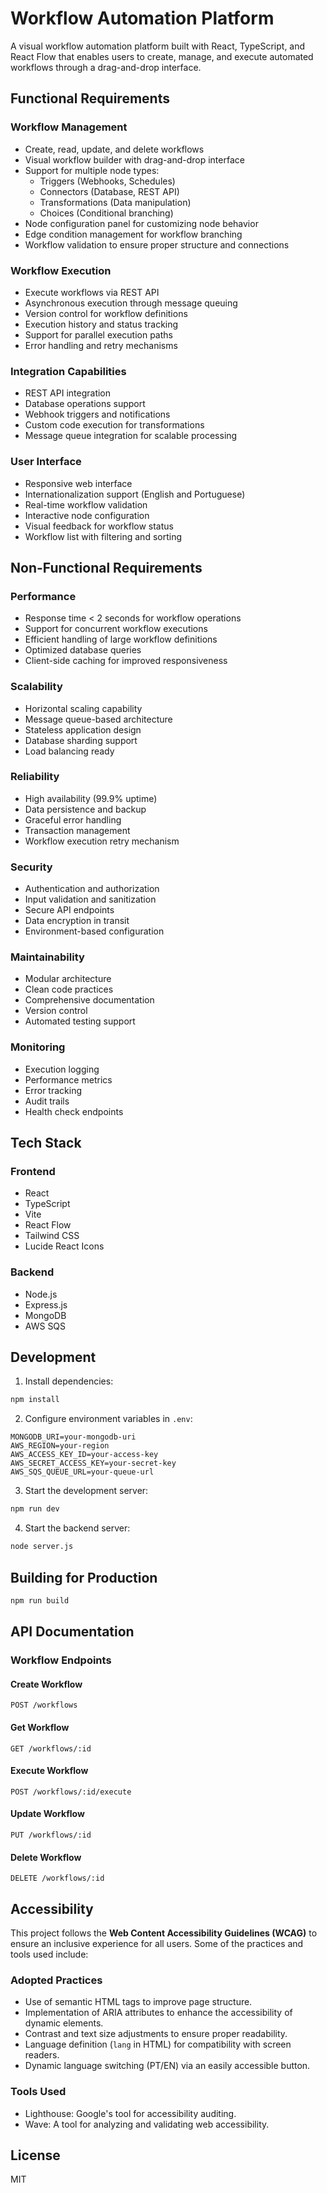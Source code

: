 # Workflow Automation Platform

A visual workflow automation platform built with React, TypeScript, and React Flow that enables users to create, manage, and execute automated workflows through a drag-and-drop interface.

## Functional Requirements

### Workflow Management
- Create, read, update, and delete workflows
- Visual workflow builder with drag-and-drop interface
- Support for multiple node types:
  - Triggers (Webhooks, Schedules)
  - Connectors (Database, REST API)
  - Transformations (Data manipulation)
  - Choices (Conditional branching)
- Node configuration panel for customizing node behavior
- Edge condition management for workflow branching
- Workflow validation to ensure proper structure and connections

### Workflow Execution
- Execute workflows via REST API
- Asynchronous execution through message queuing
- Version control for workflow definitions
- Execution history and status tracking
- Support for parallel execution paths
- Error handling and retry mechanisms

### Integration Capabilities
- REST API integration
- Database operations support
- Webhook triggers and notifications
- Custom code execution for transformations
- Message queue integration for scalable processing

### User Interface
- Responsive web interface
- Internationalization support (English and Portuguese)
- Real-time workflow validation
- Interactive node configuration
- Visual feedback for workflow status
- Workflow list with filtering and sorting

## Non-Functional Requirements

### Performance
- Response time < 2 seconds for workflow operations
- Support for concurrent workflow executions
- Efficient handling of large workflow definitions
- Optimized database queries
- Client-side caching for improved responsiveness

### Scalability
- Horizontal scaling capability
- Message queue-based architecture
- Stateless application design
- Database sharding support
- Load balancing ready

### Reliability
- High availability (99.9% uptime)
- Data persistence and backup
- Graceful error handling
- Transaction management
- Workflow execution retry mechanism

### Security
- Authentication and authorization
- Input validation and sanitization
- Secure API endpoints
- Data encryption in transit
- Environment-based configuration

### Maintainability
- Modular architecture
- Clean code practices
- Comprehensive documentation
- Version control
- Automated testing support

### Monitoring
- Execution logging
- Performance metrics
- Error tracking
- Audit trails
- Health check endpoints

## Tech Stack

### Frontend
- React
- TypeScript
- Vite
- React Flow
- Tailwind CSS
- Lucide React Icons

### Backend
- Node.js
- Express.js
- MongoDB
- AWS SQS

## Development

1. Install dependencies:
```bash
npm install
```

2. Configure environment variables in `.env`:
```
MONGODB_URI=your-mongodb-uri
AWS_REGION=your-region
AWS_ACCESS_KEY_ID=your-access-key
AWS_SECRET_ACCESS_KEY=your-secret-key
AWS_SQS_QUEUE_URL=your-queue-url
```

3. Start the development server:
```bash
npm run dev
```

4. Start the backend server:
```bash
node server.js
```

## Building for Production

```bash
npm run build
```

## API Documentation

### Workflow Endpoints

#### Create Workflow
```
POST /workflows
```

#### Get Workflow
```
GET /workflows/:id
```

#### Execute Workflow
```
POST /workflows/:id/execute
```

#### Update Workflow
```
PUT /workflows/:id
```

#### Delete Workflow
```
DELETE /workflows/:id
```

## Accessibility

This project follows the **Web Content Accessibility Guidelines (WCAG)** to ensure an inclusive experience for all users. Some of the practices and tools used include:

### Adopted Practices
- Use of semantic HTML tags to improve page structure.
- Implementation of ARIA attributes to enhance the accessibility of dynamic elements.
- Contrast and text size adjustments to ensure proper readability.
- Language definition (`lang` in HTML) for compatibility with screen readers.
- Dynamic language switching (PT/EN) via an easily accessible button.

### Tools Used
- Lighthouse: Google's tool for accessibility auditing.
- Wave: A tool for analyzing and validating web accessibility.


## License

MIT
